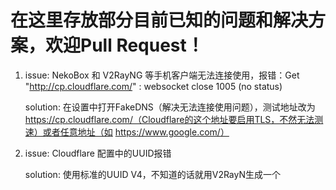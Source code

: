 # 在这里存放部分目前已知的问题和解决方案，欢迎Pull Request！

1. issue: NekoBox 和 V2RayNG 等手机客户端无法连接使用，报错：Get "http://cp.cloudflare.com/" : websocket close 1005 (no status)

   solution: 在设置中打开FakeDNS（解决无法连接使用问题），测试地址改为 https://cp.cloudflare.com/（Cloudflare的这个地址要启用TLS，不然无法测速）或者任意地址（如 https://www.google.com/）
   
3. issue: Cloudflare 配置中的UUID报错

   solution: 使用标准的UUID V4，不知道的话就用V2RayN生成一个
